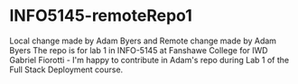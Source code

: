 # INFO5145-remoteRepo1
Local change made by Adam Byers and Remote change made by Adam Byers
The repo is for lab 1 in INFO-5145 at Fanshawe College for IWD
<br>
Gabriel Fiorotti - I'm happy to contribute in Adam's repo during Lab 1 of the Full Stack Deployment course.
